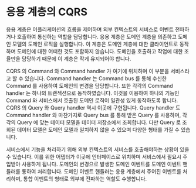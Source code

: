 # 응용 계층의 CQRS

응용 계층은 어플리케이션의 흐름을 제어하며 외부 컨텍스트의 서비스로 이벤트 전파하거나 호출하여 통신하는 역할을 담당합니다. 응용 계층은 도메인 계층을 의존하고 도메인 모델의 도메인 로직을 실행합니다. 이 계층은 도메인 계층에 대한 클라이언트로 동작하며 도메인에 대한 어떠한 것도 포함하지 않습니다. 도메인을 호출하고 작업에 대한 조율만을 담당하기 때문에 이 계층은 작게 유지되어야 합니다.

CQRS 의 Command 와 Command handler 가 여기에 위치하며 이 부분을 서비스라고 할 수 있습니다. Command handler 는 Command bus 를 통해 수신한 Command 를 사용하여 도메인의 변경을 담당합니다. 또한 각각의 Command handler 는 하나의 트랜젝션으로 동작하였습니다. 이것을 이용하여 하나의 기능인 Command 와 서비스에서 호출된 도메인 로직이 일관성 있게 동작하도록 합니다. CQRS 의 Query 와 Query handler 역시 이곳에 구현됩니다. Query handler 도 Command handler 와 마찬가지로 Query bus 를 통해 받은 Query 를 사용하며, 각각의 Query 에 맞는 데이터 모델을 데이터 저장소에서 조회합니다. 다만 Query 로 조회된 데이터 모델은 도메인 모델과 일치하지 않을 수 있으며 다양한 형태를 가질 수 있습니다.

서비스에서 기능을 처리하기 위해 외부 컨텍스트의 서비스를 호출해야하는 상황이 있을 수 있습니다. 이를 위한 어댑터가 이곳에 인터페이스로 위치하며 서비스에서 필요시 주입받아 사용하게 됩니다. 도메인의 변경으로 발생한 도메인 이벤트를 도메인 이벤트 핸들러를 통하여 처리합니다. 도메인 이벤트 핸들러는 응용 계층에서 주어진 이벤트를 처리하며, 통합 이벤트의 형태로 외부에 전파하는 역할도 수행합니다.

## 

